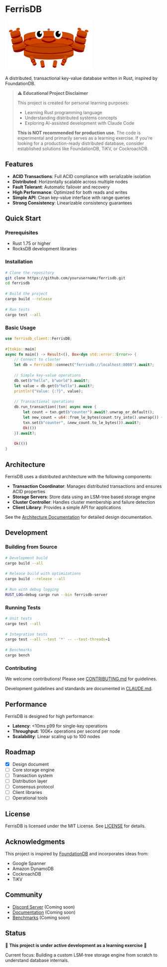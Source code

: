 # FerrisDB

![FerrisDB Logo](docs/assets/images/ferrisdb_logo.svg)

A distributed, transactional key-value database written in Rust, inspired by FoundationDB.

> ⚠️ **Educational Project Disclaimer**
> 
> This project is created for personal learning purposes:
> - Learning Rust programming language
> - Understanding distributed systems concepts
> - Exploring AI-assisted development with Claude Code
> 
> **This is NOT recommended for production use.** The code is experimental and primarily serves as a learning exercise. If you're looking for a production-ready distributed database, consider established solutions like FoundationDB, TiKV, or CockroachDB.

## Features

- **ACID Transactions**: Full ACID compliance with serializable isolation
- **Distributed**: Horizontally scalable across multiple nodes
- **Fault Tolerant**: Automatic failover and recovery
- **High Performance**: Optimized for both reads and writes
- **Simple API**: Clean key-value interface with range queries
- **Strong Consistency**: Linearizable consistency guarantees

## Quick Start

### Prerequisites

- Rust 1.75 or higher
- RocksDB development libraries

### Installation

```bash
# Clone the repository
git clone https://github.com/yourusername/ferrisdb.git
cd ferrisdb

# Build the project
cargo build --release

# Run tests
cargo test --all
```

### Basic Usage

```rust
use ferrisdb_client::FerrisDB;

#[tokio::main]
async fn main() -> Result<(), Box<dyn std::error::Error>> {
    // Connect to cluster
    let db = FerrisDB::connect("ferrisdb://localhost:8080").await?;
    
    // Simple key-value operations
    db.set(b"hello", b"world").await?;
    let value = db.get(b"hello").await?;
    println!("Value: {:?}", value);
    
    // Transactional operations
    db.run_transaction(|txn| async move {
        let count = txn.get(b"counter").await?.unwrap_or_default();
        let new_count = u64::from_le_bytes(count.try_into().unwrap()) + 1;
        txn.set(b"counter", &new_count.to_le_bytes()).await?;
        Ok(())
    }).await?;
    
    Ok(())
}
```

## Architecture

FerrisDB uses a distributed architecture with the following components:

- **Transaction Coordinator**: Manages distributed transactions and ensures ACID properties
- **Storage Servers**: Store data using an LSM-tree based storage engine
- **Cluster Controller**: Handles cluster membership and failure detection
- **Client Library**: Provides a simple API for applications

See the [Architecture Documentation](docs/architecture.md) for detailed design documentation.

## Development

### Building from Source

```bash
# Development build
cargo build --all

# Release build with optimizations
cargo build --release --all

# Run with debug logging
RUST_LOG=debug cargo run --bin ferrisdb-server
```

### Running Tests

```bash
# Unit tests
cargo test --all

# Integration tests
cargo test --all --test '*' -- --test-threads=1

# Benchmarks
cargo bench
```

### Contributing

We welcome contributions! Please see [CONTRIBUTING.md](CONTRIBUTING.md) for guidelines.

Development guidelines and standards are documented in [CLAUDE.md](CLAUDE.md).

## Performance

FerrisDB is designed for high performance:

- **Latency**: <10ms p99 for single-key operations
- **Throughput**: 100K+ operations per second per node
- **Scalability**: Linear scaling up to 100 nodes

## Roadmap

- [x] Design document
- [ ] Core storage engine
- [ ] Transaction system
- [ ] Distribution layer
- [ ] Consensus protocol
- [ ] Client libraries
- [ ] Operational tools

## License

FerrisDB is licensed under the MIT License. See [LICENSE](LICENSE) for details.

## Acknowledgments

This project is inspired by [FoundationDB](https://apple.github.io/foundationdb/) and incorporates ideas from:
- Google Spanner
- Amazon DynamoDB
- CockroachDB
- TiKV

## Community

- [Discord Server](#) (Coming soon)
- [Documentation](#) (Coming soon)
- [Benchmarks](#) (Coming soon)

## Status

🚧 **This project is under active development as a learning exercise** 🚧

Current focus: Building a custom LSM-tree storage engine from scratch to understand database internals.